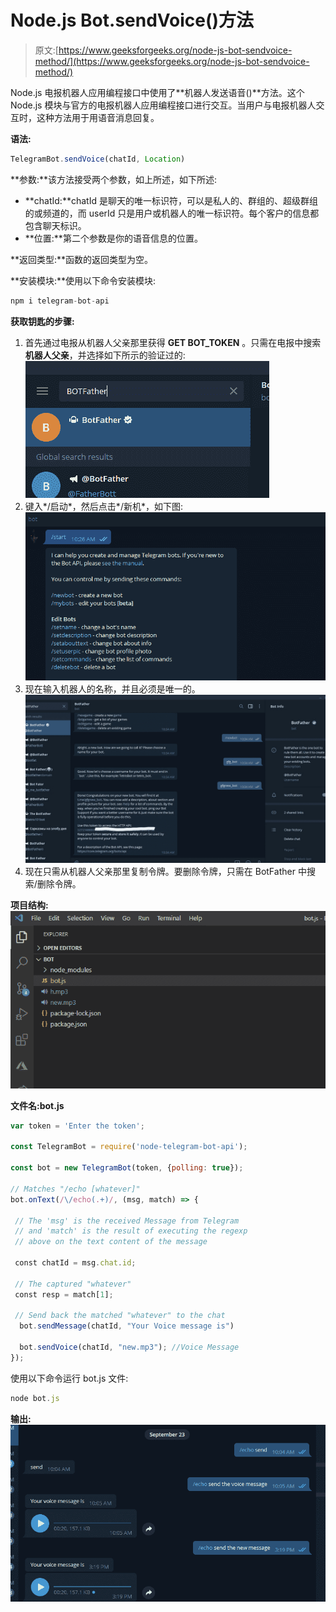# Node.js Bot.sendVoice()方法

> 原文:[https://www.geeksforgeeks.org/node-js-bot-sendvoice-method/](https://www.geeksforgeeks.org/node-js-bot-sendvoice-method/)

Node.js 电报机器人应用编程接口中使用了**机器人发送语音()**方法。这个 Node.js 模块与官方的电报机器人应用编程接口进行交互。当用户与电报机器人交互时，这种方法用于用语音消息回复。

**语法:**

```js
TelegramBot.sendVoice(chatId, Location)

```

**参数:**该方法接受两个参数，如上所述，如下所述:

*   **chatId:**chatId 是聊天的唯一标识符，可以是私人的、群组的、超级群组的或频道的，而 userId 只是用户或机器人的唯一标识符。每个客户的信息都包含聊天标识。
*   **位置:**第二个参数是你的语音信息的位置。

**返回类型:**函数的返回类型为空。

**安装模块:**使用以下命令安装模块:

```js
npm i telegram-bot-api

```

**获取钥匙的步骤:**

1.  首先通过电报从机器人父亲那里获得 **GET BOT_TOKEN** 。只需在电报中搜索**机器人父亲**，并选择如下所示的验证过的:
    ![](img/00bf1a9a7f602262faf47af3bb85960f.png)
2.  键入*/启动*，然后点击*/新机*，如下图:
    ![](img/d520cada69e7776bdd44d98ac2dc7f94.png)
3.  现在输入机器人的名称，并且必须是唯一的。
    ![](img/cef7ef3daa2782f014c9b59a14b32547.png)
4.  现在只需从机器人父亲那里复制令牌。要删除令牌，只需在 BotFather 中搜索/删除令牌。

**项目结构:**
![](img/9d1a813e837906195f7f6efcf4e415a5.png)

**文件名:bot.js**

```js
var token = 'Enter the token';

const TelegramBot = require('node-telegram-bot-api');

const bot = new TelegramBot(token, {polling: true});

// Matches "/echo [whatever]"
bot.onText(/\/echo(.+)/, (msg, match) => {

 // The 'msg' is the received Message from Telegram
 // and 'match' is the result of executing the regexp 
 // above on the text content of the message

 const chatId = msg.chat.id;

 // The captured "whatever"
 const resp = match[1]; 

 // Send back the matched "whatever" to the chat
  bot.sendMessage(chatId, "Your Voice message is")

  bot.sendVoice(chatId, "new.mp3"); //Voice Message
});
```

使用以下命令运行 bot.js 文件:

```js
node bot.js

```

**输出:**
![](img/31709902f5605eb8f78cdd053a2f6c7d.png)